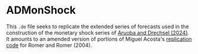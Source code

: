 # ADMonShock

This `.do` file seeks to replicate the extended series of forecasts used in the construction of the monetary shock series of [Aruoba and Drechsel (2024)](https://econweb.umd.edu/~drechsel/papers/Aruoba_Drechsel.pdf). It amounts to an amended version of portions of Miguel Acosta's [replication code](https://github.com/miguel-acosta/RomerRomer2004) for Romer and Romer (2004). 

